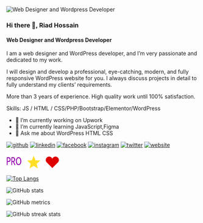 ![Web Designer and Wordpress Developer](https://media.licdn.com/dms/image/D5616AQH89QYqP5-zQg/profile-displaybackgroundimage-shrink_350_1400/0/1705592307266?e=1714608000&v=beta&t=zcoYvcv-XX1104kJKrUS8zXEaGZq_ZggEibR9DCl6sA) 

### Hi there 👋, Riad Hossain
#### Web Designer and Wordpress Developer

I am a web designer and WordPress developer, and I’m very passionate and dedicated to my work.

I will design and develop a professional, eye-catching, modern, and fully responsive WordPress website for you. I always discuss projects in detail to fully understand my clients’ requirements.

More than 3 years of experience.
High quality work until 100% satisfaction.

Skills: JS / HTML / CSS/PHP/Bootstrap/Elementor/WordPress

- 🔭 I’m currently working on Upwork 
- 🌱 I’m currently learning JavaScript,Figma  
- 💬 Ask me about WordPress HTML CSS 


[<img src='https://cdn.jsdelivr.net/npm/simple-icons@3.0.1/icons/github.svg' alt='github' height='40'>](https://github.com/RHSRiad)  [<img src='https://cdn.jsdelivr.net/npm/simple-icons@3.0.1/icons/linkedin.svg' alt='linkedin' height='40'>](https://www.linkedin.com/in/riad-hossain-a395b8103/)  [<img src='https://cdn.jsdelivr.net/npm/simple-icons@3.0.1/icons/facebook.svg' alt='facebook' height='40'>](https://www.facebook.com/RHS.RIAD)  [<img src='https://cdn.jsdelivr.net/npm/simple-icons@3.0.1/icons/instagram.svg' alt='instagram' height='40'>](https://www.instagram.com/riad_hossain_shabbir/)  [<img src='https://cdn.jsdelivr.net/npm/simple-icons@3.0.1/icons/twitter.svg' alt='twitter' height='40'>](https://twitter.com/riadBME)  [<img src='https://cdn.jsdelivr.net/npm/simple-icons@3.0.1/icons/icloud.svg' alt='website' height='40'>](riadhossain.xyz)  

<a href='https://github.com/pricing'><img src='https://raw.githubusercontent.com/acervenky/animated-github-badges/master/assets/pro.gif' width='40' height='40'></a> <a href='https://stars.github.com/'><img src='https://raw.githubusercontent.com/acervenky/animated-github-badges/master/assets/starbadge.gif' width='35' height='35'></a> <a href='https://docs.github.com/en/github/supporting-the-open-source-community-with-github-sponsors'><img src='https://raw.githubusercontent.com/acervenky/animated-github-badges/master/assets/sponsorbadge.gif' width='35' height='35'></a> 

[![Top Langs](https://github-readme-stats.vercel.app/api/top-langs/?username=RHSRiad)](https://github.com/anuraghazra/github-readme-stats)

![GitHub stats](https://github-readme-stats.vercel.app/api?username=RHSRiad&show_icons=true)  

![GitHub metrics](https://metrics.lecoq.io/RHSRiad)  

![GitHub streak stats](https://streak-stats.demolab.com/?user=RHSRiad)  

